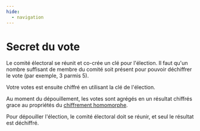 ```yaml
---
hide:
  - navigation
---
```


# Secret du vote

Le comité électoral se réunit et co-crée un clé pour l'élection. Il faut qu'un
nombre suffisant de membre du comité soit présent pour pouvoir déchiffrer le
vote (par exemple, 3 parmis 5).

Votre votes est ensuite chiffré en utilisant la clé de l'élection.

Au moment du dépouillement, les votes sont agrégés en un résultat chiffrés
grace au propriétés du [chiffrement homomorphe](https://fr.wikipedia.org/wiki/Chiffrement_homomorphe).

Pour dépouiller l'élection, le comité électoral doit se réunir, et seul le
résultat est déchiffré.
